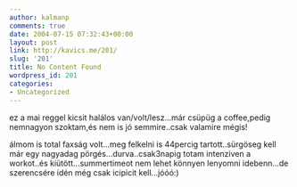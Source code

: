 ```yaml
---
author: kalmanp
comments: true
date: 2004-07-15 07:32:43+00:00
layout: post
link: http://kavics.me/201/
slug: '201'
title: No Content Found
wordpress_id: 201
categories:
- Uncategorized
---
```


ez a mai reggel kicsit halálos van/volt/lesz...már csüpüg a
coffee,pedig nemnagyon szoktam,és nem is jó semmire..csak valamire
mégis!  

álmom is total faxság volt...meg felkelni is 44percig tartott..sürgöseg
kell már egy nagyadag pörgés...durva..csak3napig totam intenziven a
workot..és kiütött...summertimeot nem lehet könnyen lenyomni
idebenn...de szerencsére idén még csak icipicit kell...jóóó:)  

